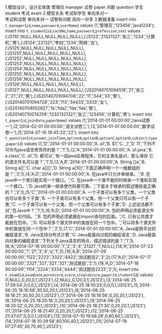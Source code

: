 1.模型设计，设计实体类
    管理员 manager
    试卷 paper
    问题 question
    学生 student
    考试 exam
2.模型关系
    考试和学生   单向多对一    
    考试和试卷   单向多对一
    试卷和问题   双向一对多
3.数据准备
    insert  into `t_manager`(`id`,`name`,`password`,`userName`) values (1,'管理员','123456','java1234');
    insert  into `t_student`(`id`,`cardNo`,`name`,`password`,`prefession`,`sex`) values ('JS110',NULL,NULL,NULL,NULL,NULL),('JS123','21321321','张三','1234','计算机','男'),('JS124','221321','李四','1234','网络','女'),('JS125',NULL,NULL,NULL,NULL,NULL),('JS1251',NULL,NULL,NULL,NULL,NULL),('JS1252',NULL,NULL,NULL,NULL,NULL),('JS1253',NULL,NULL,NULL,NULL,NULL),('JS1254',NULL,NULL,NULL,NULL,NULL),('JS1255',NULL,NULL,NULL,NULL,NULL),('JS1256',NULL,NULL,NULL,NULL,NULL),('JS126',NULL,NULL,NULL,NULL,NULL),('JS127',NULL,NULL,NULL,NULL,NULL),('JS20140701094518','21','张三2','21','21','男'),('JS20140701094708','22','11','344','33','男'),('JS20140701094728','223','113','34433','3333','女'),('JS20140704052827','fa','fda2','fda','fda','男'),('JS20140710074259','12321321321','张三','123456','计算机','男');
    insert  into `t_paper`(`id`,`joinDate`,`paperName`) values (1,'2014-01-01 00:00:00','Java试卷一'),(2,'2014-02-01 00:00:00','语文试卷二'),(3,'2014-01-01 00:00:00','数学试卷一'),(5,'2014-07-10 19:45:33','22');
    insert  into `t_question`(`id`,`answer`,`joinTime`,`optionA`,`optionB`,`optionC`,`optionD`,`subject`,`type`,`paperId`) values (1,'D','2014-01-01 00:00:00','A. a1','B. $1','C. _1','D .11','下列不可作为java语言修饰符的是？','1',1),(2,'A','2014-01-01 00:00:00','A. a1.java','B. a.class','C. a1','D. 都可以','有一段java应用程序，它的主类名是a1，那么保存 它的源文件名可以是？','1',1),(3,'A,B','2014-01-01 00:00:00','A. String []a','B. String a[]','C. char a[][]','D. String a[10]','下面正确声明一个一维数组的是？','2',1),(4,'A,D','2014-01-01 00:00:00','A. 在java中只允许单继承。','B. 在java中一个类只能实现一个接口。','C. 在java中一个类不能同时继承一个类和实现一个接口。','D. java的单一继承使代码更可靠。','下面关于继承的叙述哪些是正确的？','2',1),(5,'C','2014-01-01 00:00:00','A. 一个子类可以有多个父类，一个父类也可以有多个子类','B. 一个子类可以有多个父类，但一个父类只可以有一个子类','C. 一个子类可以有一个父类，但一个父类可以有多个子类','D. 上述说法都不对','在Java中？','1',1),(6,'A,D','2014-01-01 00:00:00','A. 包的声明必须是源文件的第一句代码。','B. 包的声明必须紧跟在import语句的后面。','C. 只有公共类才能放在包中。','D. 可以将多个源文件中的类放在同一个包中。','可以将多个源文件中的类放在同一个包中？','2',1),(7,'C','2014-01-01 00:00:00','A. Java是跨平台的编程语言','B. Java支持分布式计算','C. Java是面向过程的编程语言','D. Java是面向对象的编程语言','下列关于Java语言的特点，描述错误的是？','1',1),(8,'A','2014-07-16 00:00:00','1','2','3','4','21321','1',NULL),(14,'A','2014-07-23 00:00:00','1','21','3','4','q','1',2),(16,'A,B','2014-07-09 00:00:00','1122','2223','3322','4422','测试题目2','2',2),(17,'A,D','2014-07-17 00:00:00','2321','321','321','321','测试题目','2',1),(18,'A,D','2014-07-18 00:00:00','1114','2224','3334','4444','测试题目2233','2',1);
    insert  into `t_exam`(`id`,`examDate`,`moreScore`,`score`,`singleScore`,`paperId`,`studentId`) values (1,NULL,0,20,0,1,'JS123'),(2,NULL,0,120,0,1,'JS123'),(3,'2014-06-25 17:59:54',0,0,0,1,'JS123'),(4,'2014-06-25 18:10:33',0,0,0,1,'JS123'),(5,'2014-06-25 18:10:58',30,50,20,1,'JS123'),(6,'2014-06-25 18:16:21',30,50,20,1,'JS123'),(7,'2014-06-25 18:18:56',0,20,20,1,'JS123'),(8,'2014-06-25 18:20:18',0,20,20,1,'JS123'),(9,'2014-06-25 18:20:32',0,20,20,1,'JS123'),(10,'2014-06-25 18:21:30',0,20,20,1,'JS123'),(11,'2014-06-25 18:21:40',0,20,20,1,'JS123'),(12,'2014-06-25 21:37:07',0,0,0,1,'JS124'),(13,'2014-07-10 19:58:28',0,60,60,1,'JS123'),(14,'2014-07-18 10:29:58',60,100,40,1,'JS123'),(15,'2014-07-19 07:27:45',30,70,40,1,'JS123');

    